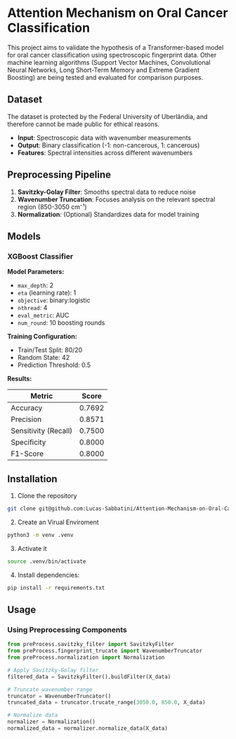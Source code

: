 # Attention Mechanism on Oral Cancer Classification


This project aims to validate the hypothesis of a Transformer-based model for oral cancer classification using spectroscopic fingerprint data. Other machine learning algorithms (Support Vector Machines, Convolutional Neural Networks, Long Short-Term Memory and Extreme Gradient Boosting) are being tested and evaluated for comparison purposes.

## Dataset

The dataset is protected by the Federal University of Uberlândia, and therefore cannot be made public for ethical reasons.

- **Input**: Spectroscopic data with wavenumber measurements
- **Output**: Binary classification (-1: non-cancerous, 1: cancerous)
- **Features**: Spectral intensities across different wavenumbers

## Preprocessing Pipeline

1. **Savitzky-Golay Filter**: Smooths spectral data to reduce noise
2. **Wavenumber Truncation**: Focuses analysis on the relevant spectral region (850-3050 cm⁻¹)
3. **Normalization**: (Optional) Standardizes data for model training

## Models

### XGBoost Classifier

**Model Parameters:**
- `max_depth`: 2
- `eta` (learning rate): 1
- `objective`: binary:logistic
- `nthread`: 4
- `eval_metric`: AUC
- `num_round`: 10 boosting rounds

**Training Configuration:**
- Train/Test Split: 80/20
- Random State: 42
- Prediction Threshold: 0.5

**Results:**

| Metric              | Score   |
|---------------------|---------|
| Accuracy            | 0.7692  |
| Precision           | 0.8571  |
| Sensitivity (Recall)| 0.7500  |
| Specificity         | 0.8000  |
| F1-Score            | 0.8000  |


## Installation

1. Clone the repository
```bash
git clone git@github.com:Lucas-Sabbatini/Attention-Mechanism-on-Oral-Cancer-Classification.git
```

2. Create an Virual Enviroment
```bash
python3 -m venv .venv
```

3. Activate it
```bash
source .venv/bin/activate
```

4. Install dependencies:
```bash
pip install -r requirements.txt
```



## Usage

### Using Preprocessing Components

```python
from preProcess.savitzky_filter import SavitzkyFilter
from preProcess.fingerprint_trucate import WavenumberTruncator
from preProcess.normalization import Normalization

# Apply Savitzky-Golay filter
filtered_data = SavitzkyFilter().buildFilter(X_data)

# Truncate wavenumber range
truncator = WavenumberTruncator()
truncated_data = truncator.trucate_range(3050.0, 850.0, X_data)

# Normalize data
normalizer = Normalization()
normalized_data = normalizer.normalize_data(X_data)
```
